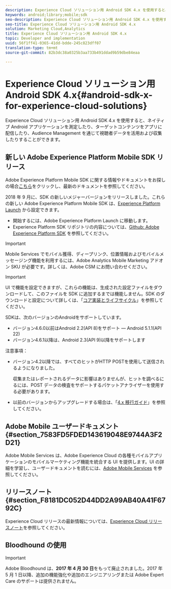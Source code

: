 ```yaml
---
description: Experience Cloud ソリューション用 Android SDK 4.x を使用すると、ネイティブ Android アプリケーションを測定したり、ターゲットコンテンツをアプリに配信したり、Audience Management を通じて視聴者データを活用および収集したりすることができます。
keywords: android;library;mobile;sdk
seo-description: Experience Cloud ソリューション用 Android SDK 4.x を使用すると、ネイティブ Android アプリケーションを測定したり、ターゲットコンテンツをアプリに配信したり、Audience Management を通じて視聴者データを活用および収集したりすることができます。
seo-title: Experience Cloud ソリューション用 Android SDK 4.x
solution: Marketing Cloud,Analytics
title: Experience Cloud ソリューション用 Android SDK 4.x
topic: Developer and implementation
uuid: 56f1ff41-0365-41dd-bdde-245c823dff07
translation-type: tm+mt
source-git-commit: 82b3dc38a0325b3aa733b491ddad9b59dbe84eaa

---
```



# Experience Cloud ソリューション用 Android SDK 4.x{#android-sdk-x-for-experience-cloud-solutions}

Experience Cloud ソリューション用 Android SDK 4.x を使用すると、ネイティブ Android アプリケーションを測定したり、ターゲットコンテンツをアプリに配信したり、Audience Management を通じて視聴者データを活用および収集したりすることができます。

## 新しい Adobe Experience Platform Mobile SDK リリース

Adobe Experience Platform Mobile SDK に関する情報やドキュメントをお探しの場合[こちら](https://aep-sdks.gitbook.io/docs/)をクリックし、最新のドキュメントを参照してください。

2018 年 9 月に、SDK の新しいメジャーバージョンをリリースしました。これらの新しい Adobe Experience Platform Mobile SDK は、[Experience Platform Launch](https://www.adobe.com/jp/experience-platform/launch.html) から設定できます。

* 開始するには、Adobe Experience Platform Launch に移動します。
* Experience Platform SDK リポジトリの内容については、[Github: Adobe Experience Platform SDK](https://github.com/Adobe-Marketing-Cloud/acp-sdks) を参照してください。

>[!IMPORTANT]
>
>Mobile Services でモバイル獲得、ディープリンク、位置情報およびモバイルメッセージング機能を利用するには、Adobe Analytics Mobile Marketing アドオン SKU が必要です。詳しくは、Adobe CSM にお問い合わせください。

>[!IMPORTANT]
>
>UI で機能を設定できますが、これらの機能は、生成された設定ファイルをダウンロードして、このファイルを SDK に追加するまでは機能しません。SDK のダウンロードと設定について詳しくは、「[コア実装とライフサイクル](/help/android/getting-started/dev-qs.md)」を参照してください。

SDKは、次のバージョンのAndroidをサポートしています。

* バージョン4.6.0以前はAndroid 2.2(API 8)をサポート — Android 5.1.1(API 22)
* バージョン4.6.1以降は、Android 2.3(API 9)以降をサポートします

注意事項：

* バージョン4.2以降では、すべてのヒットがHTTP POSTを使用して送信されるようになりました。

   収集またはレポートされるデータに影響はありませんが、ヒットを調べるにるには、POST データの検査をサポートするパケットアナライザーを使用する必要があります。

* 以前のバージョンからアップグレードする場合は、「[4.x 移行ガイド](/help/android/getting-started/migration-v3.md)」を参照してください。

## Adobe Mobile ユーザードキュメント {#section_7583FD5FDED143619048E9744A3F2D21}

Adobe Mobile Services は、Adobe Experience Cloud の各種モバイルアプリケーションのモバイルマーケティング機能を統合する UI を提供します。UI の詳細を学習し、ユーザードキュメントを読むには、[Adobe Mobile Services](https://docs.adobe.com/content/help/ja-JP/mobile-services/using/home.html) を参照してください。

## リリースノート {#section_F8181DC052D44DD2A99AB40A41F6792C}

Experience Cloud リリースの最新情報については、[Experience Cloud リリースノート](https://docs.adobe.com/content/help/ja-JP/release-notes/experience-cloud/current.html)を参照してください。

## Bloodhound の使用

>[!IMPORTANT]
>
>Adobe Bloodhound は、**2017 年 4 月 30 日**&#x200B;をもって廃止されました。2017 年 5 月 1 日以降、追加の機能強化や追加のエンジニアリングまたは Adobe Expert Care のサポートは提供されません。
